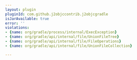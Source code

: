 ```yaml
---
layout: plugin
pluginId: com.github.j2objccontrib.j2objcgradle
isJarAvailable: true
error: ''
violations:
- {name: org/gradle/process/internal/ExecException}
- {name: org/gradle/api/internal/file/UnionFileTree}
- {name: org/gradle/api/internal/file/FileOperations}
- {name: org/gradle/api/internal/file/UnionFileCollection}

---
```


